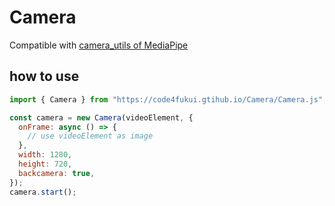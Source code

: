 # Camera
 
Compatible with [camera_utils of MediaPipe](https://www.npmjs.com/package/@mediapipe/camera_utils)

## how to use

```js
import { Camera } from "https://code4fukui.gtihub.io/Camera/Camera.js";

const camera = new Camera(videoElement, {
  onFrame: async () => {
    // use videoElement as image
  },
  width: 1280,
  height: 720,
  backcamera: true,
});
camera.start();
```

